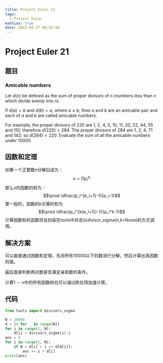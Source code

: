 ```yaml
---
title: Project Euler 21
tags:
  - Project Euler
mathjax: true
date: 2022-04-27 09:55:58
---
```


<escape><!-- more --></escape>

# Project Euler 21

## 题目

### Amicable numbers

Let $d(n)$ be defined as the sum of proper divisors of $n$ (numbers less than $n$ which divide evenly into $n$).

If $d(a) = b$ and $d(b) = a$, where $a \neq b$, then $a$ and $b$ are an amicable pair and each of $a$ and $b$ are called amicable numbers.

For example, the proper divisors of $220$ are $1$, $2$, $4$, $5$, $10$, $11$, $20$, $22$, $44$, $55$ and $110$; therefore $d(220) = 284$. The proper divisors of $284$ are $1$, $2$, $4$, $71$ and $142$; so $d(284) = 220$.
Evaluate the sum of all the amicable numbers under $10000$.

## 因数和定理

如果一个正整数$n$分解后成为：
$$n=\prod p_i^{e_i}$$
那么$n$的因数的和为：
$$\prod \dfrac{p_i^{e_i+1}-1}{p_i-1}$$
更一般的，因数的$k$次幂的和为
$$\prod \dfrac{p_i^{k(e_i+1)}-1}{p_i^k-1}$$
计算因数和的函数将会封装在tools中并且以divisor_sigma(n,k=None)的方式调用。

## 解决方案

可以直接通过因数和定理，先将所有$10000$以下的数进行分解，然后计算出真因数的值。

最后直接判断两对数是否满足亲和数的条件。

计算$1\sim n$中的所有因数和也可以通过欧拉筛加速计算。

## 代码

```py
from tools import divisors_sigma

N = 10000
d = [0 for _ in range(N)]
for i in range(1, N):
    d[i] = divisors_sigma(i)-i
ans = 0
for i in range(1, N):
    if N > d[i] > i == d[d[i]]:
        ans += i + d[i]
print(ans)
```
